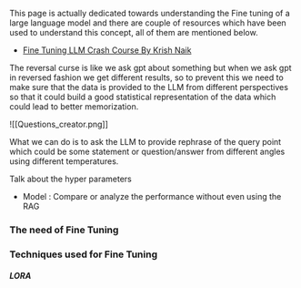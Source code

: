 This page is actually dedicated towards understanding the Fine tuning of a large language model and there are couple of resources which have been used to understand this concept, all of them are mentioned below.

- [Fine Tuning LLM Crash Course By Krish Naik](https://www.youtube.com/watch?v=iOdFUJiB0Zc)

The reversal curse is like we ask gpt about something but when we ask gpt in reversed fashion we get different results, so to prevent this we need to make sure that the data is provided to the LLM from different perspectives so that it could build a good statistical representation of the data which could lead to better memorization.

![[Questions_creator.png]]

What we can do is to ask the LLM to provide rephrase of the query point which could be some statement or question/answer from different angles using different temperatures.

Talk about the hyper parameters 
- Model : Compare or analyze the performance without even using the RAG
### The need of Fine Tuning



### Techniques used for Fine Tuning 


##### LORA


